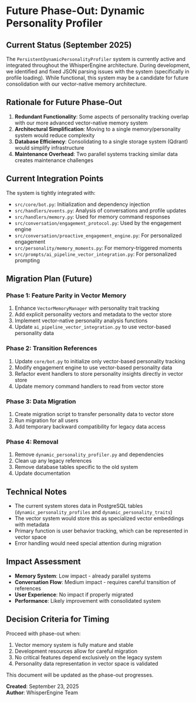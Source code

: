 # Future Phase-Out: Dynamic Personality Profiler

## Current Status (September 2025)

The `PersistentDynamicPersonalityProfiler` system is currently active and integrated throughout the WhisperEngine architecture. During development, we identified and fixed JSON parsing issues with the system (specifically in profile loading). While functional, this system may be a candidate for future consolidation with our vector-native memory architecture.

## Rationale for Future Phase-Out

1. **Redundant Functionality**: Some aspects of personality tracking overlap with our more advanced vector-native memory system
2. **Architectural Simplification**: Moving to a single memory/personality system would reduce complexity
3. **Database Efficiency**: Consolidating to a single storage system (Qdrant) would simplify infrastructure
4. **Maintenance Overhead**: Two parallel systems tracking similar data creates maintenance challenges

## Current Integration Points

The system is tightly integrated with:

- `src/core/bot.py`: Initialization and dependency injection
- `src/handlers/events.py`: Analysis of conversations and profile updates
- `src/handlers/memory.py`: Used for memory command responses
- `src/conversation/engagement_protocol.py`: Used by the engagement engine
- `src/conversation/proactive_engagement_engine.py`: For personalized engagement
- `src/personality/memory_moments.py`: For memory-triggered moments
- `src/prompts/ai_pipeline_vector_integration.py`: For personalized prompting

## Migration Plan (Future)

### Phase 1: Feature Parity in Vector Memory

1. Enhance `VectorMemoryManager` with personality trait tracking
2. Add explicit personality vectors and metadata to the vector store
3. Implement vector-native personality analysis functions
4. Update `ai_pipeline_vector_integration.py` to use vector-based personality data

### Phase 2: Transition References

1. Update `core/bot.py` to initialize only vector-based personality tracking
2. Modify engagement engine to use vector-based personality data
3. Refactor event handlers to store personality insights directly in vector store
4. Update memory command handlers to read from vector store

### Phase 3: Data Migration

1. Create migration script to transfer personality data to vector store
2. Run migration for all users
3. Add temporary backward compatibility for legacy data access

### Phase 4: Removal

1. Remove `dynamic_personality_profiler.py` and dependencies
2. Clean up any legacy references
3. Remove database tables specific to the old system
4. Update documentation

## Technical Notes

- The current system stores data in PostgreSQL tables (`dynamic_personality_profiles` and `dynamic_personality_traits`)
- The vector system would store this as specialized vector embeddings with metadata
- Primary function is user behavior tracking, which can be represented in vector space
- Error handling would need special attention during migration

## Impact Assessment

- **Memory System**: Low impact - already parallel systems
- **Conversation Flow**: Medium impact - requires careful transition of references
- **User Experience**: No impact if properly migrated
- **Performance**: Likely improvement with consolidated system

## Decision Criteria for Timing

Proceed with phase-out when:

1. Vector memory system is fully mature and stable
2. Development resources allow for careful migration
3. No critical features depend exclusively on the legacy system
4. Personality data representation in vector space is validated

This document will be updated as the phase-out progresses.

**Created**: September 23, 2025  
**Author**: WhisperEngine Team